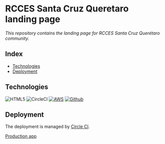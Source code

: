 # RCCES Santa Cruz Queretaro landing page

_This repository contains the landing page for RCCES Santa Cruz Querétaro community._

## Index

* [Technologies](#technologies)
* [Deployment](#deployment)

## Technologies

![HTML5](https://img.shields.io/badge/html5-%23E34F26.svg?style=for-the-badge&logo=html5&logoColor=white)
![CircleCI](https://img.shields.io/badge/CIRCLECI-%23161616.svg?style=for-the-badge&logo=circleci&logoColor=white)
[![AWS](https://img.shields.io/badge/Amazon_AWS-%23FF9900?logo=amazon-aws&logoColor=white)](https://aws.amazon.com)
[![Github](https://img.shields.io/badge/github-%23121011.svg?logo=github&logoColor=white)](https://github.com)

## Deployment

The deployment is managed by [Circle CI](https://circleci.com).

[Production app](renovacion.santacruzqueretaro.com)
